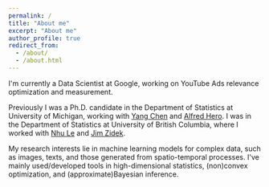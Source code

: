 ```yaml
---
permalink: /
title: "About me"
excerpt: "About me"
author_profile: true
redirect_from: 
  - /about/
  - /about.html
---
```

I'm currently a Data Scientist at Google, working on YouTube Ads relevance optimization and measurement.

Previously I was a Ph.D. candidate in the Department of Statistics at University of Michigan, working with [Yang Chen](https://sites.google.com/view/ychenstat/home) and [Alfred Hero](https://hero.engin.umich.edu/). I was in the Department of Statistics at University of British Columbia, where I worked with [Nhu Le](https://www.bccrc.ca/dept/ccr/people/nhu-le) and [Jim Zidek](https://www.stat.ubc.ca/users/james-v-zidek-frsc-oc).

My research interests lie in machine learning models for complex data, such as images, texts, and those generated from spatio-temporal processes. I've mainly used/developed tools in high-dimensional statistics, (non)convex optimization, and (approximate)Bayesian inference.
